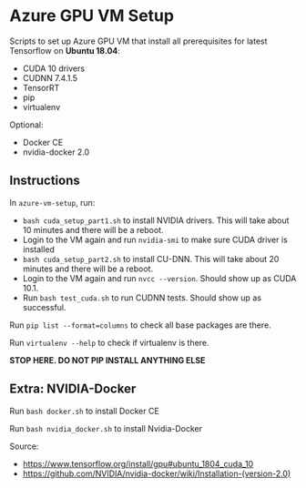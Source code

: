 # Azure GPU VM Setup

Scripts to set up Azure GPU VM that install all prerequisites for latest Tensorflow on **Ubuntu 18.04**:
- CUDA 10 drivers
- CUDNN 7.4.1.5
- TensorRT
- pip
- virtualenv

Optional:
- Docker CE
- nvidia-docker 2.0

Instructions
---
In `azure-vm-setup`, run:
- `bash cuda_setup_part1.sh` to install NVIDIA drivers. This will take about 10 minutes and there will be a reboot.
- Login to the VM again and run `nvidia-smi` to make sure CUDA driver is installed
- `bash cuda_setup_part2.sh` to install CU-DNN. This will take about 20 minutes and there will be a reboot.
- Login to the VM again and run `nvcc --version`. Should show up as CUDA 10.1.
- Run `bash test_cuda.sh` to run CUDNN tests. Should show up as successful.

Run `pip list --format=columns` to check all base packages are there.

Run `virtualenv --help` to check if virtualenv is there.

**STOP HERE. DO NOT PIP INSTALL ANYTHING ELSE**

Extra: NVIDIA-Docker
---
Run `bash docker.sh` to install Docker CE

Run `bash nvidia_docker.sh` to install Nvidia-Docker

Source: 
- https://www.tensorflow.org/install/gpu#ubuntu_1804_cuda_10
- https://github.com/NVIDIA/nvidia-docker/wiki/Installation-(version-2.0)
